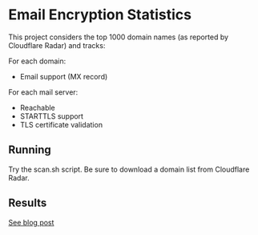 # Email Encryption Statistics

This project considers the top 1000 domain names (as reported by Cloudflare Radar) and tracks:

For each domain:

* Email support (MX record)

For each mail server:

* Reachable
* STARTTLS support
* TLS certificate validation


## Running

Try the scan.sh script.
Be sure to download a domain list from Cloudflare Radar.


## Results

[See blog post](https://alexsci.com/blog/is-email-confidential-in-transit-yet/)
